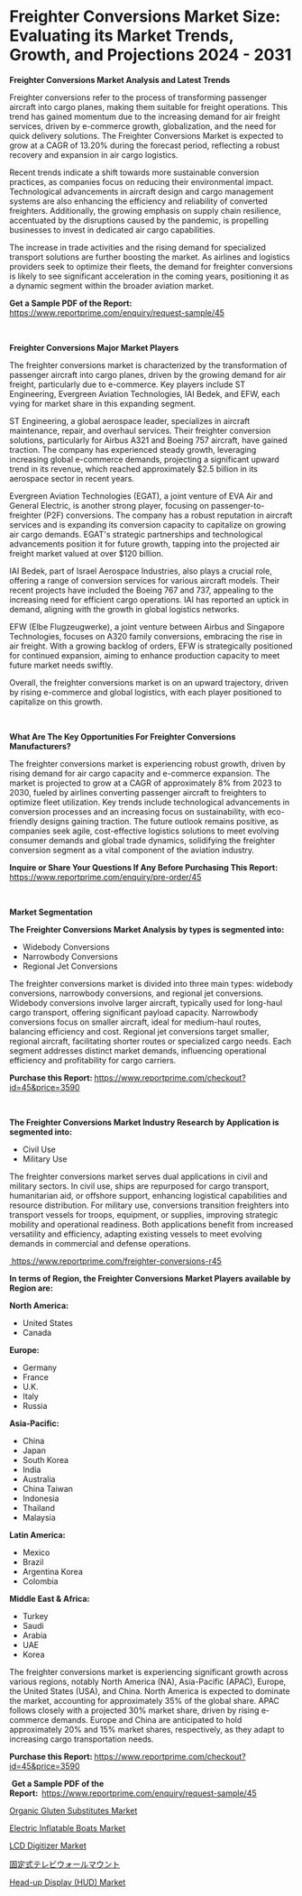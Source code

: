 <p><h1>Freighter Conversions Market Size: Evaluating its Market Trends, Growth, and Projections 2024 - 2031</h1></p><p><strong>Freighter Conversions Market Analysis and Latest Trends</strong></p>
<p><p>Freighter conversions refer to the process of transforming passenger aircraft into cargo planes, making them suitable for freight operations. This trend has gained momentum due to the increasing demand for air freight services, driven by e-commerce growth, globalization, and the need for quick delivery solutions. The Freighter Conversions Market is expected to grow at a CAGR of 13.20% during the forecast period, reflecting a robust recovery and expansion in air cargo logistics.</p><p>Recent trends indicate a shift towards more sustainable conversion practices, as companies focus on reducing their environmental impact. Technological advancements in aircraft design and cargo management systems are also enhancing the efficiency and reliability of converted freighters. Additionally, the growing emphasis on supply chain resilience, accentuated by the disruptions caused by the pandemic, is propelling businesses to invest in dedicated air cargo capabilities.</p><p>The increase in trade activities and the rising demand for specialized transport solutions are further boosting the market. As airlines and logistics providers seek to optimize their fleets, the demand for freighter conversions is likely to see significant acceleration in the coming years, positioning it as a dynamic segment within the broader aviation market.</p></p>
<p><strong>Get a Sample PDF of the Report:&nbsp;</strong> <a href="https://www.reportprime.com/enquiry/request-sample/45">https://www.reportprime.com/enquiry/request-sample/45</a></p>
<p>&nbsp;</p>
<p><strong>Freighter Conversions Major Market Players</strong></p>
<p><p>The freighter conversions market is characterized by the transformation of passenger aircraft into cargo planes, driven by the growing demand for air freight, particularly due to e-commerce. Key players include ST Engineering, Evergreen Aviation Technologies, IAI Bedek, and EFW, each vying for market share in this expanding segment.</p><p>ST Engineering, a global aerospace leader, specializes in aircraft maintenance, repair, and overhaul services. Their freighter conversion solutions, particularly for Airbus A321 and Boeing 757 aircraft, have gained traction. The company has experienced steady growth, leveraging increasing global e-commerce demands, projecting a significant upward trend in its revenue, which reached approximately $2.5 billion in its aerospace sector in recent years.</p><p>Evergreen Aviation Technologies (EGAT), a joint venture of EVA Air and General Electric, is another strong player, focusing on passenger-to-freighter (P2F) conversions. The company has a robust reputation in aircraft services and is expanding its conversion capacity to capitalize on growing air cargo demands. EGAT's strategic partnerships and technological advancements position it for future growth, tapping into the projected air freight market valued at over $120 billion.</p><p>IAI Bedek, part of Israel Aerospace Industries, also plays a crucial role, offering a range of conversion services for various aircraft models. Their recent projects have included the Boeing 767 and 737, appealing to the increasing need for efficient cargo operations. IAI has reported an uptick in demand, aligning with the growth in global logistics networks.</p><p>EFW (Elbe Flugzeugwerke), a joint venture between Airbus and Singapore Technologies, focuses on A320 family conversions, embracing the rise in air freight. With a growing backlog of orders, EFW is strategically positioned for continued expansion, aiming to enhance production capacity to meet future market needs swiftly.</p><p>Overall, the freighter conversions market is on an upward trajectory, driven by rising e-commerce and global logistics, with each player positioned to capitalize on this growth.</p></p>
<p>&nbsp;</p>
<p><strong>What Are The Key Opportunities For Freighter Conversions Manufacturers?</strong></p>
<p><p>The freighter conversions market is experiencing robust growth, driven by rising demand for air cargo capacity and e-commerce expansion. The market is projected to grow at a CAGR of approximately 8% from 2023 to 2030, fueled by airlines converting passenger aircraft to freighters to optimize fleet utilization. Key trends include technological advancements in conversion processes and an increasing focus on sustainability, with eco-friendly designs gaining traction. The future outlook remains positive, as companies seek agile, cost-effective logistics solutions to meet evolving consumer demands and global trade dynamics, solidifying the freighter conversion segment as a vital component of the aviation industry.</p></p>
<p><strong>Inquire or Share Your Questions If Any Before Purchasing This Report:</strong> <a href="https://www.reportprime.com/enquiry/pre-order/45">https://www.reportprime.com/enquiry/pre-order/45</a></p>
<p>&nbsp;</p>
<p><strong>Market Segmentation</strong></p>
<p><strong>The Freighter Conversions Market Analysis by types is segmented into:</strong></p>
<p><ul><li>Widebody Conversions</li><li>Narrowbody Conversions</li><li>Regional Jet Conversions</li></ul></p>
<p><p>The freighter conversions market is divided into three main types: widebody conversions, narrowbody conversions, and regional jet conversions. Widebody conversions involve larger aircraft, typically used for long-haul cargo transport, offering significant payload capacity. Narrowbody conversions focus on smaller aircraft, ideal for medium-haul routes, balancing efficiency and cost. Regional jet conversions target smaller, regional aircraft, facilitating shorter routes or specialized cargo needs. Each segment addresses distinct market demands, influencing operational efficiency and profitability for cargo carriers.</p></p>
<p><strong>Purchase this Report:&nbsp;</strong><a href="https://www.reportprime.com/checkout?id=45&price=3590">https://www.reportprime.com/checkout?id=45&price=3590</a></p>
<p>&nbsp;</p>
<p><strong>The Freighter Conversions Market Industry Research by Application is segmented into:</strong></p>
<p><ul><li>Civil Use</li><li>Military Use</li></ul></p>
<p><p>The freighter conversions market serves dual applications in civil and military sectors. In civil use, ships are repurposed for cargo transport, humanitarian aid, or offshore support, enhancing logistical capabilities and resource distribution. For military use, conversions transition freighters into transport vessels for troops, equipment, or supplies, improving strategic mobility and operational readiness. Both applications benefit from increased versatility and efficiency, adapting existing vessels to meet evolving demands in commercial and defense operations.</p></p>
<p><a href="https://www.reportprime.com/freighter-conversions-r45">&nbsp;https://www.reportprime.com/freighter-conversions-r45</a></p>
<p><strong>In terms of Region, the Freighter Conversions Market Players available by Region are:</strong></p>
<p>
    <p> <strong> North America: </strong>
        <ul>
            <li>United States</li>
            <li>Canada</li>
        </ul>
        </p> 
    <p> <strong> Europe: </strong>
        <ul>
            <li>Germany</li>
            <li>France</li>
            <li>U.K.</li>
            <li>Italy</li>
            <li>Russia</li>
        </ul>
        </p> 
    <p> <strong> Asia-Pacific: </strong>
        <ul>
            <li>China</li>
            <li>Japan</li>
            <li>South Korea</li>
            <li>India</li>
            <li>Australia</li>
            <li>China Taiwan</li>
            <li>Indonesia</li>
            <li>Thailand</li>
            <li>Malaysia</li>
        </ul>
        </p> 
    <p> <strong> Latin America: </strong>
        <ul>
            <li>Mexico</li>
            <li>Brazil</li>
            <li>Argentina Korea</li>
            <li>Colombia</li>
        </ul>
        </p> 
    <p> <strong> Middle East & Africa: </strong>
        <ul>
            <li>Turkey</li>
            <li>Saudi</li>
            <li>Arabia</li>
            <li>UAE</li>
            <li>Korea</li>
        </ul>
    </p>
    </p>
<p><p>The freighter conversions market is experiencing significant growth across various regions, notably North America (NA), Asia-Pacific (APAC), Europe, the United States (USA), and China. North America is expected to dominate the market, accounting for approximately 35% of the global share. APAC follows closely with a projected 30% market share, driven by rising e-commerce demands. Europe and China are anticipated to hold approximately 20% and 15% market shares, respectively, as they adapt to increasing cargo transportation needs.</p></p>
<p><strong>Purchase this Report: </strong><a href="https://www.reportprime.com/checkout?id=45&price=3590">https://www.reportprime.com/checkout?id=45&price=3590</a></p>
<p>&nbsp;<strong>Get a Sample PDF of the Report:&nbsp;&nbsp;</strong><a href="https://www.reportprime.com/enquiry/request-sample/45">https://www.reportprime.com/enquiry/request-sample/45</a></p>
<p><strong></strong></p>
<p><p><a href="https://issuu.com/reportprime-2/docs/organic-gluten-substitutes-market-s_55bb164d7b7f17">Organic Gluten Substitutes Market</a></p><p><a href="https://github.com/mharielmesa/Market-Research-Report-List-4/blob/main/electric-inflatable-boats-market.md">Electric Inflatable Boats Market</a></p><p><a href="https://medium.com/@janetvalentinh15/lcd-digitizer-market-a-global-and-regional-analysis-focus-on-end-user-product-and-region-bc16d0bc516d">LCD Digitizer Market</a></p><p><a href="https://medium.com/@gordonjast2023/%E6%88%90%E9%95%B7%E3%81%AE%E5%8F%AF%E8%83%BD%E6%80%A7%E3%82%92%E5%BC%95%E3%81%8D%E5%87%BA%E3%81%99-2024%E5%B9%B4%E3%81%8B%E3%82%892031%E5%B9%B4%E3%81%BE%E3%81%A7%E3%81%AE%E6%9C%9F%E9%96%93%E3%81%AB%E4%BA%88%E6%B8%AC%E3%81%95%E3%82%8C%E3%82%8B%E5%9B%BA%E5%AE%9A%E5%9E%8B%E3%83%86%E3%83%AC%E3%83%93%E5%A3%81%E6%8E%9B%E3%81%91%E5%B8%82%E5%A0%B4%E3%81%AE%E6%88%A6%E7%95%A5%E7%9A%84%E5%88%86%E6%9E%90-24373d7178d8">固定式テレビウォールマウント</a></p><p><a href="https://github.com/dringals/Market-Research-Report-List-5/blob/main/head-up-display-hud-market.md">Head-up Display (HUD) Market</a></p></p>
